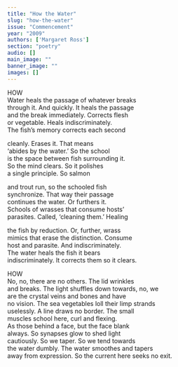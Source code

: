 ```yaml
---
title: "How the Water"
slug: "how-the-water"
issue: "Commencement"
year: "2009"
authors: ['Margaret Ross']
section: "poetry"
audio: []
main_image: ""
banner_image: ""
images: []
---
```

HOW  
Water heals the passage of whatever breaks  
through it. And quickly. It heals the passage  
and the break immediately. Corrects flesh  
or vegetable. Heals indiscriminately.   
The fish’s memory corrects each second   
  
cleanly. Erases it. That means   
‘abides by the water.’ So the school  
is the space between fish surrounding it.   
So the mind clears. So it polishes  
a single principle. So salmon   
  
and trout run, so the schooled fish  
synchronize. That way their passage  
continues the water. Or furthers it.   
Schools of wrasses that consume hosts’  
parasites. Called, ‘cleaning them.’ Healing  
  
the fish by reduction. Or, further, wrass  
mimics that erase the distinction. Consume  
host and parasite. And indiscriminately.   
The water heals the fish it bears  
indiscriminately. It corrects them so it clears.   
  
HOW  
No, no, there are no others. The lid wrinkles   
and breaks. The light shuffles down towards, no, we   
are the crystal veins and bones and have  
no vision. The sea vegetables loll their limp strands  
uselessly. A line draws no border. The small   
muscles school here, curl and flexing.   
As those behind a face, but the face blank   
always. So synapses glow to shed light   
cautiously. So we taper. So we tend towards  
the water dumbly. The water smoothes and tapers  
away from expression. So the current here seeks no exit.

